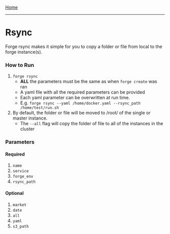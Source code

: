 [Home](index.md)

---

# Rsync

Forge rsync makes it simple for you to copy a folder or file from local to the forge instance(s).

### How to Run

1. `forge rsync` 
	- **ALL** the parameters must be the same as when `forge create` was ran
	- A yaml file with all the required parameters can be provided
	- Each yaml parameter can be overwritten at run time.
	- E.g. `forge rsync --yaml /home/docker.yaml --rsync_path /home/test/run.sh`
2. By default, the folder or file will be moved to /root/ of the single or master instance.
	- The `--all` flag will copy the folder of file to all of the instances in the cluster

### Parameters

#### Required 
1. `name`
2. `service`
3. `forge_env`
4. `rsync_path`

#### Optional 
1. `market`
2. `date`
3. `all`
4. `yaml`
5. `s3_path`